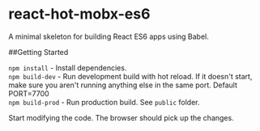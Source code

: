 # react-hot-mobx-es6
A minimal skeleton for building React ES6 apps using Babel.

##Getting Started

```npm install``` - Install dependencies.<br/>
```npm build-dev``` - Run development build with hot reload. If it doesn't start, make sure you aren't running anything else in the same port. Default PORT=7700<br/>
```npm build-prod``` -  Run production build. See `public` folder.<br/>

Start modifying the code. The browser should pick up the changes.
